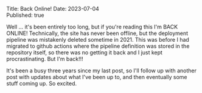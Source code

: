 Title: Back Online!
Date: 2023-07-04  
Published: true  

Well ... it's been entirely too long, but if you're reading this I'm BACK ONLINE!
Technically, the site has never been offline, but the deployment pipeline was mistakenly 
deleted sometime in 2021. This was before I had migrated to github actions where the pipeline
definition was stored in the repository itself, so there was no getting it back and I just 
kept procrastinating. But I'm back!!!

It's been a busy three years since my last post, so I'll follow up with another post with updates
about what I've been up to, and then eventually some stuff coming up. So excited.
